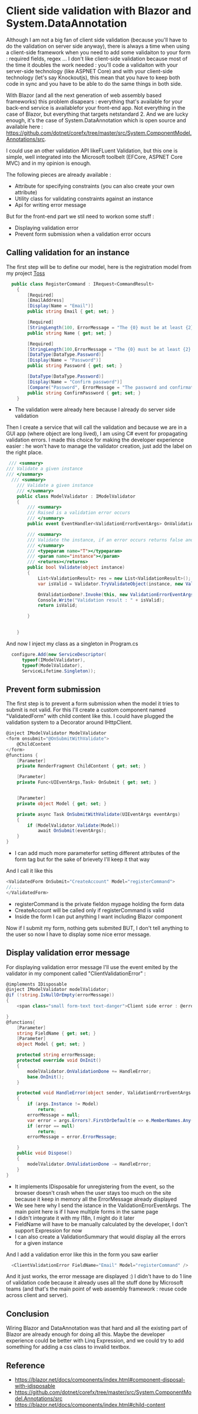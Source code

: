 # Client side validation with Blazor and System.DataAnnotation

Although I am not a big fan of client side validation (because you'll have to do the validation on server side anyway), there is always a time when using a client-side framework when you need to add some validaiton to your form : required fields, regex ... I don't like client-side validation because most of the time it doubles the work needed : you'll code a validaiton with your server-side technology (like ASPNET Core) and with your client-side technology (let's say Knockoutjs), this mean that you have to keep both code in sync and you have to be able to do the same things in both side.

With Blazor (and all the next generation of web assembly based frameworks) this problem disapears : everything that's available for your back-end service is availablefor your front-end app. Not everything in the case of Blazor, but everything that targets netstandard 2. And we are lucky enough, it's the case of System.DataAnnotation which is open source and available here : <https://github.com/dotnet/corefx/tree/master/src/System.ComponentModel.Annotations/src>.

I could use an other validation API likeFLuent Validation, but this one is simple, well integrated into the Microsoft toolbelt (EFCore, ASPNET Core MVC) and in my opinion is enough.

The following pieces are already available :
- Attribute for specifying constraints (you can also create your own attribute)
- Utility class for validating constraints against an instance
- Api for writing error message

But for the front-end part we stil need to workon some stuff :
- Displaying validation error
- Prevent form submission when a validation error occurs

## Calling validation for an instance

The first step will be to define our model, here is the registration model from my project [Toss](https://github.com/RemiBou/Toss.Blazor) 

```cs
  public class RegisterCommand : IRequest<CommandResult>
    {
        [Required]
        [EmailAddress]
        [Display(Name = "Email")]
        public string Email { get; set; }

        [Required]
        [StringLength(100, ErrorMessage = "The {0} must be at least {2} and at max {1} characters long.", MinimumLength = 6)]
        public string Name { get; set; }

        [Required]
        [StringLength(100,ErrorMessage = "The {0} must be at least {2} and at max {1} characters long.", MinimumLength = 6)]
        [DataType(DataType.Password)]
        [Display(Name = "Password")]
        public string Password { get; set; }

        [DataType(DataType.Password)]
        [Display(Name = "Confirm password")]
        [Compare("Password", ErrorMessage = "The password and confirmation password do not match.")]
        public string ConfirmPassword { get; set; }
    }
```

- The validation were already here because I already do server side validation

Then I create a service that will call the validation and because we are in a GUI app (where object are long lived), I am using C# event for propagating validation errors. I made this choice for making the developer experience easier : he won't have to manage the validator creation, just add the label on the right place.

```cs
 /// <summary>
/// Validate a given instance
/// </summary>
  /// <summary>
    /// Validate a given instance
    /// </summary>
    public class ModelValidator : IModelValidator
    {
        /// <summary>
        /// Raised is a validation error occurs
        /// </summary>
        public event EventHandler<ValidationErrorEventArgs> OnValidationDone;

        /// <summary>
        /// Validate the instance, if an error occurs returns false and raise the event
        /// </summary>
        /// <typeparam name="T"></typeparam>
        /// <param name="instance"></param>
        /// <returns></returns>
        public bool Validate(object instance)
        {
            List<ValidationResult> res = new List<ValidationResult>();
            var isValid = Validator.TryValidateObject(instance, new ValidationContext(instance, null, null), res, true);

            OnValidationDone?.Invoke(this, new ValidationErrorEventArgs() { Errors = res, Instance = instance });
            Console.Write("Validation result : " + isValid);
            return isValid;

        }

      
    }
```

And now I inject my class as a singleton in Program.cs

```cs
  configure.Add(new ServiceDescriptor(
      typeof(IModelValidator),
      typeof(ModelValidator),
      ServiceLifetime.Singleton));
```

## Prevent form submission
The first step is to prevent a form submission when the model it tries to submit is not valid. For this I'll create a custom component named "ValidatedForm" with child content like this. I could have plugged the validation system to a Decorator around IHttpClient.

```cs
@inject IModelValidator ModelValidator
<form onsubmit="@OnSubmitWithValidate">
    @ChildContent
</form>
@functions {
    [Parameter]
    private RenderFragment ChildContent { get; set; }

    [Parameter]
    private Func<UIEventArgs,Task> OnSubmit { get; set; }


    [Parameter]
    private object Model { get; set; }

    private async Task OnSubmitWithValidate(UIEventArgs eventArgs)
    {
        if (ModelValidator.Validate(Model))
            await OnSubmit(eventArgs);
    }
}
```

 - I can add much more parameterfor setting different attributes of the form tag but for the sake of brievety I'll keep it that way
 
 And I call it like this
 
 ```cs
 <ValidatedForm OnSubmit="CreateAccount" Model="registerCommand">
 //....
 </ValidatedForm>
 ```
 
 - registerCommand is the private fieldon mypage holding the form data
 - CreateAccount will be called only if registerCommand is valid
 - Inside the form I can put anything I want including Blazor component
 
Now if I submit my form, nothing  gets submited BUT, I don't tell anything to the user so now I have to display some nice error message.

## Display validation error message

For displaying validation error message I'll use the event emited by the validator in my component called "ClientValidationError" :

```cs
@implements IDisposable
@inject IModelValidator modelValidator;
@if (!string.IsNullOrEmpty(errorMessage))
{
    <span class="small form-text text-danger">Client side error : @errorMessage</span>

}
@functions{
    [Parameter]
    string FieldName { get; set; }
    [Parameter]
    object Model { get; set; }

    protected string errorMessage;
    protected override void OnInit()
    {
        modelValidator.OnValidationDone += HandleError;
        base.OnInit();
    }

    protected void HandleError(object sender, ValidationErrorEventArgs args)
    {
        if (args.Instance != Model)
            return;
        errorMessage = null;
        var error = args.Errors?.FirstOrDefault(e => e.MemberNames.Any(m => m == FieldName));
        if (error == null)
            return;
        errorMessage = error.ErrorMessage;

    }
    public void Dispose()
    {
        modelValidator.OnValidationDone -= HandleError;
    }
}
```

 - It implements IDisposable for unregistering from the event, so the browser doesn't crash when the user stays too much on the site because it keep in memory all the ErrorMessage already displayed
 - We see here why I send the istance in the ValidationErrorEventArgs. The main point here is if I have multiple forms in the same page
 - I didn't integrate it with my I18n, I might do it later
 - FieldName will have to be manually calculated by the developer, I don't support Expression for now
 - I can also create a ValidationSummary that would display all the errors for a given instance
 
And I add a validation error like this in the form you saw earlier

```cs
  <ClientValidationError FieldName="Email" Model="registerCommand" />
```

And it just works, the error message are displayed :) I didn't have to do 1 line of validation code because it already uses all the stuff done by Microsoft teams (and that's the main point of web assembly framework : reuse code across client and server).

## Conclusion

Wiring Blazor and DataAnnotation was that hard and all the existing part of Blazor are already enough for doing all this. Maybe the developer experience could be better with Linq Expression, and we could try to add something for adding a css class to invalid textbox.

## Reference
- <https://blazor.net/docs/components/index.html#component-disposal-with-idisposable>
- <https://github.com/dotnet/corefx/tree/master/src/System.ComponentModel.Annotations/src>
- <https://blazor.net/docs/components/index.html#child-content>
